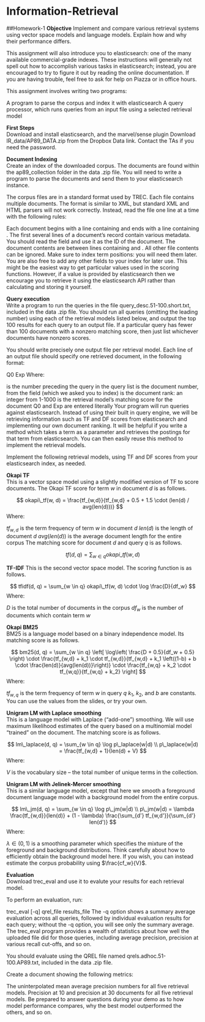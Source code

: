 # Information-Retrieval

##Homework-1
__Objective__
Implement and compare various retrieval systems using vector space models and language models. Explain how and why their performance differs.

This assignment will also introduce you to elasticsearch: one of the many available commercial-grade indexes. These instructions will generally not spell out how to accomplish various tasks in elasticsearch; instead, you are encouraged to try to figure it out by reading the online documentation. If you are having trouble, feel free to ask for help on Piazza or in office hours.

This assignment involves writing two programs:

A program to parse the corpus and index it with elasticsearch
A query processor, which runs queries from an input file using a selected retrieval model     

__First Steps__     
Download and install elasticsearch, and the marvel/sense plugin
Download IR_data/AP89_DATA.zip from the Dropbox Data link. Contact the TAs if you need the password.      

__Document Indexing__    
Create an index of the downloaded corpus. The documents are found within the ap89_collection folder in the data .zip file. You will need to write a program to parse the documents and send them to your elasticsearch instance.

The corpus files are in a standard format used by TREC. Each file contains multiple documents. The format is similar to XML, but standard XML and HTML parsers will not work correctly. Instead, read the file one line at a time with the following rules:

Each document begins with a line containing <DOC> and ends with a line containing </DOC>.
The first several lines of a document’s record contain various metadata. You should read the <DOCNO> field and use it as the ID of the document.
The document contents are between lines containing <TEXT> and </TEXT>.
All other file contents can be ignored.
Make sure to index term positions: you will need them later. You are also free to add any other fields to your index for later use. This might be the easiest way to get particular values used in the scoring functions. However, if a value is provided by elasticsearch then we encourage you to retrieve it using the elasticsearch API rather than calculating and storing it yourself.     

__Query execution__     
Write a program to run the queries in the file query_desc.51-100.short.txt, included in the data .zip file. You should run all queries (omitting the leading number) using each of the retrieval models listed below, and output the top 100 results for each query to an output file. If a particular query has fewer than 100 documents with a nonzero matching score, then just list whichever documents have nonzero scores.

You should write precisely one output file per retrieval model. Each line of an output file should specify one retrieved document, in the following format:

<query-number> Q0 <docno> <rank> <score> Exp
Where:

is the number preceding the query in the query list
is the document number, from the <DOCNO> field (which we asked you to index)
is the document rank: an integer from 1-1000
is the retrieval model’s matching score for the document
Q0 and Exp are entered literally
Your program will run queries against elasticsearch. Instead of using their built in query engine, we will be retrieving information such as TF and DF scores from elasticsearch and implementing our own document ranking. It will be helpful if you write a method which takes a term as a parameter and retrieves the postings for that term from elasticsearch. You can then easily reuse this method to implement the retrieval models.

Implement the following retrieval models, using TF and DF scores from your elasticsearch index, as needed.     

__Okapi TF__    
This is a vector space model using a slightly modified version of TF to score documents. The Okapi TF score for term $w$ in document $d$ is as follows.

$$ okapi\_tf(w, d) = \frac{tf_{w,d}}{tf_{w,d} + 0.5 + 1.5 \cdot (len(d) / avg(len(d)))} $$
Where:

$tf_{w,d}$ is the term frequency of term $w$ in document $d$
$len(d)$ is the length of document $d$
$avg(len(d))$ is the average document length for the entire corpus
The matching score for document $d$ and query $q$ is as follows.

$$ tf(d, q) = \sum_{w \in q} okapi\_tf(w, d) $$    

__TF-IDF__
This is the second vector space model. The scoring function is as follows.

$$ tfidf(d, q) = \sum_{w \in q} okapi\_tf(w, d) \cdot \log \frac{D}{df_w} $$
Where:

$D$ is the total number of documents in the corpus
$df_w$ is the number of documents which contain term $w$     

__Okapi BM25__     
BM25 is a language model based on a binary independence model. Its matching score is as follows.

$$ bm25(d, q) = \sum_{w \in q} \left[ \log\left( \frac{D + 0.5}{df_w + 0.5} \right) \cdot \frac{tf_{w,d} + k_1 \cdot tf_{w,d}}{tf_{w,d} + k_1 \left((1-b) + b \cdot \frac{len(d)}{avg(len(d))}\right)} \cdot \frac{tf_{w,q} + k_2 \cdot tf_{w,q}}{tf_{w,q} + k_2} \right] $$
Where:

$tf_{w,q}$ is the term frequency of term $w$ in query $q$
$k_1$, $k_2$, and $b$ are constants. You can use the values from the slides, or try your own.     

__Unigram LM with Laplace smoothing__    
This is a language model with Laplace (“add-one”) smoothing. We will use maximum likelihood estimates of the query based on a multinomial model “trained” on the document. The matching score is as follows.

$$ lm\_laplace(d, q) = \sum_{w \in q} \log p\_laplace(w|d) \\ p\_laplace(w|d) = \frac{tf_{w,d} + 1}{len(d) + V} $$
Where:

$V$ is the vocabulary size – the total number of unique terms in the collection.     

__Unigram LM with Jelinek-Mercer smoothing__     
This is a similar language model, except that here we smooth a foreground document language model with a background model from the entire corpus.

$$ lm\_jm(d, q) = \sum_{w \in q} \log p\_jm(w|d) \\ p\_jm(w|d) = \lambda \frac{tf_{w,d}}{len(d)} + (1 - \lambda) \frac{\sum_{d'} tf_{w,d'}}{\sum_{d'} len(d')} $$
Where:

$\lambda \in (0, 1)$ is a smoothing parameter which specifies the mixture of the foreground and background distributions.
Think carefully about how to efficiently obtain the background model here. If you wish, you can instead estimate the corpus probability using      $\frac{cf_w}{V}$.

__Evaluation__    
Download trec_eval and use it to evalute your results for each retrieval model.

To perform an evaluation, run:

trec_eval [-q] qrel_file results_file
The -q option shows a summary average evaluation across all queries, followed by individual evaluation results for each query; without the -q option, you will see only the summary average. The trec_eval program provides a wealth of statistics about how well the uploaded file did for those queries, including average precision, precision at various recall cut-offs, and so on.

You should evaluate using the QREL file named qrels.adhoc.51-100.AP89.txt, included in the data .zip file.

Create a document showing the following metrics:

The uninterpolated mean average precision numbers for all five retrieval models.
Precision at 10 and precision at 30 documents for all five retrieval models.
Be prepared to answer questions during your demo as to how model performance compares, why the best model outperformed the others, and so on.
